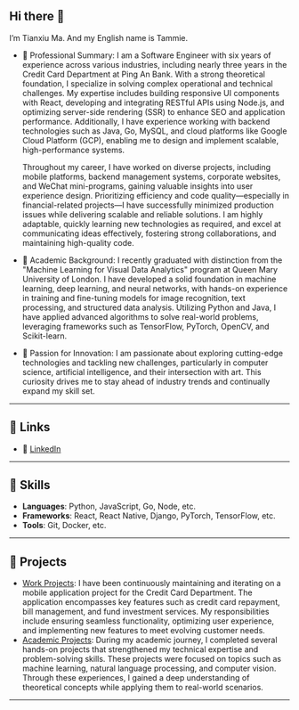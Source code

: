 ## Hi there 👋

I’m Tianxiu Ma. And my English name is Tammie.

- 🌟 Professional Summary: 
  I am a Software Engineer with six years of experience across various industries, including nearly three years in the Credit Card Department at Ping An Bank. With a strong theoretical foundation, I specialize in solving complex operational and technical challenges. My expertise includes building responsive UI components with React, developing and integrating RESTful APIs using Node.js, and optimizing server-side rendering (SSR) to enhance SEO and application performance. Additionally, I have experience working with backend technologies such as Java, Go, MySQL, and cloud platforms like Google Cloud Platform (GCP), enabling me to design and implement scalable, high-performance systems.
  
  Throughout my career, I have worked on diverse projects, including mobile platforms, backend management systems, corporate websites, and WeChat mini-programs, gaining valuable insights into user experience design. Prioritizing efficiency and code quality—especially in financial-related projects—I have successfully minimized production issues while delivering scalable and reliable solutions. I am highly adaptable, quickly learning new technologies as required, and excel at communicating ideas effectively, fostering strong collaborations, and maintaining high-quality code.

- 📖 Academic Background: 
  I recently graduated with distinction from the "Machine Learning for Visual Data Analytics" program at Queen Mary University of London. I have developed a solid foundation in machine learning, deep learning, and neural networks, with hands-on experience in training and fine-tuning models for image recognition, text processing, and structured data analysis. Utilizing Python and Java, I have applied advanced algorithms to solve real-world problems, leveraging frameworks such as TensorFlow, PyTorch, OpenCV, and Scikit-learn.
  
- 🎯 Passion for Innovation: 
  I am passionate about exploring cutting-edge technologies and tackling new challenges, particularly in computer science, artificial intelligence, and their intersection with art. This curiosity drives me to stay ahead of industry trends and continually expand my skill set.
  


---

## 🔗 Links
- 💼 [LinkedIn](https://www.linkedin.com/in/tianxiu-ma-814b87292/?trk=opento_sprofile_details)

---

## 🚀 Skills
- **Languages**: Python, JavaScript, Go, Node, etc.
- **Frameworks**: React, React Native, Django, PyTorch, TensorFlow, etc.
- **Tools**: Git, Docker, etc.

---

## 🌟 Projects
- [Work Projects](https://github.com/kakayuii/Myprofile): I have been continuously maintaining and iterating on a mobile application project for the Credit Card Department. The application encompasses key features such as credit card repayment, bill management, and fund investment services. My responsibilities include ensuring seamless functionality, optimizing user experience, and implementing new features to meet evolving customer needs.
- [Academic Projects](https://github.com/kakayuii/MyProjects): During my academic journey, I completed several hands-on projects that strengthened my technical expertise and problem-solving skills. These projects were focused on topics such as machine learning, natural language processing, and computer vision. Through these experiences, I gained a deep understanding of theoretical concepts while applying them to real-world scenarios.

---
